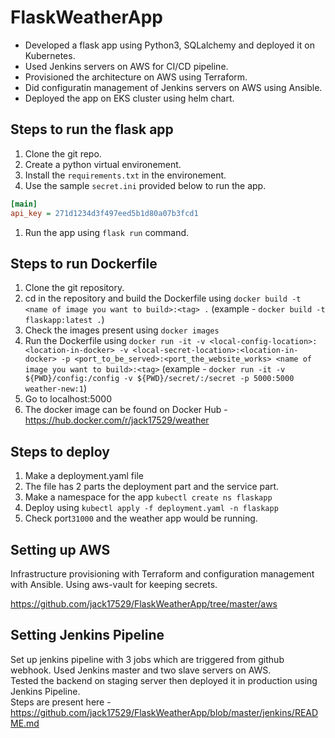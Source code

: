 # FlaskWeatherApp

- Developed a flask app using Python3, SQLalchemy and deployed it on Kubernetes.
- Used Jenkins servers on AWS for CI/CD pipeline.
- Provisioned the architecture on AWS using Terraform.
- Did configuratin management of Jenkins servers on AWS using Ansible.
- Deployed the app on EKS cluster using helm chart.

## Steps to run the flask app

1. Clone the git repo.
2. Create a python virtual environement.
3. Install the `requirements.txt` in the environement.
4. Use the sample `secret.ini` provided below to run the app.

```ini
[main]
api_key = 271d1234d3f497eed5b1d80a07b3fcd1
```

1. Run the app using `flask run` command.

## Steps to run Dockerfile

1. Clone the git repository.
2. cd in the repository and build the Dockerfile using `docker build -t <name of image you want to build>:<tag> .`
(example - `docker build -t flaskapp:latest .`)
3. Check the images present using `docker images`
4. Run the Dockerfile using `docker run -it -v <local-config-location>:<location-in-docker> -v <local-secret-location>:<location-in-docker> -p <port_to_be_served>:<port_the_website_works> <name of image you want to build>:<tag>`
(example - `docker run -it -v ${PWD}/config:/config -v ${PWD}/secret/:/secret -p 5000:5000 weather-new:1`)
5. Go to localhost:5000
6. The docker image can be found on Docker Hub - https://hub.docker.com/r/jack17529/weather

## Steps to deploy

1. Make a deployment.yaml file
2. The file has 2 parts the deployment part and the service part.
3. Make a namespace for the app `kubectl create ns flaskapp`
4. Deploy using `kubectl apply -f deployment.yaml -n flaskapp`
5. Check port`31000` and the weather app would be running.

## Setting up AWS

Infrastructure provisioning with Terraform and configuration management with Ansible.
Using aws-vault for keeping secrets.

https://github.com/jack17529/FlaskWeatherApp/tree/master/aws

## Setting Jenkins Pipeline

Set up jenkins pipeline with 3 jobs which are triggered from github webhook. Used Jenkins master and two slave servers on AWS.  
Tested the backend on staging server then deployed it in production using Jenkins Pipeline.  
Steps are present here - https://github.com/jack17529/FlaskWeatherApp/blob/master/jenkins/README.md
